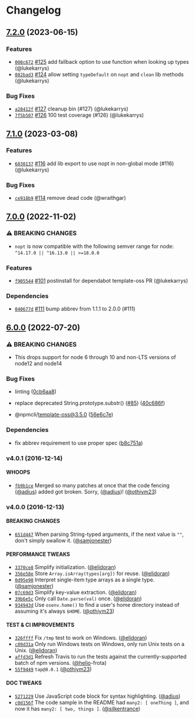 # Changelog

## [7.2.0](https://github.com/npm/nopt/compare/v7.1.0...v7.2.0) (2023-06-15)

### Features

* [`008c672`](https://github.com/npm/nopt/commit/008c672daccf9e6fadcb349b95221c9e166d6a9e) [#125](https://github.com/npm/nopt/pull/125) add fallback option to use function when looking up types (@lukekarrys)
* [`082bad3`](https://github.com/npm/nopt/commit/082bad3511cb41a382fd596584fb178b5694e851) [#124](https://github.com/npm/nopt/pull/124) allow setting `typeDefault` on `nopt` and `clean` lib methods (@lukekarrys)

### Bug Fixes

* [`a28412f`](https://github.com/npm/nopt/commit/a28412fd5299a1adcd1fbfd549ee4aa2f51c504d) [#127](https://github.com/npm/nopt/pull/127) cleanup bin (#127) (@lukekarrys)
* [`7f5b507`](https://github.com/npm/nopt/commit/7f5b50795ba3b658223a8a15489369578393e594) [#126](https://github.com/npm/nopt/pull/126) 100 test coverage (#126) (@lukekarrys)

## [7.1.0](https://github.com/npm/nopt/compare/v7.0.0...v7.1.0) (2023-03-08)

### Features

* [`6830137`](https://github.com/npm/nopt/commit/68301373544fe6a5802360eedd114cacfc3340f7) [#116](https://github.com/npm/nopt/pull/116) add lib export to use nopt in non-global mode (#116) (@lukekarrys)

### Bug Fixes

* [`ce918b9`](https://github.com/npm/nopt/commit/ce918b99911acb85060ef25e600db1bc1c626c2e) [#114](https://github.com/npm/nopt/pull/114) remove dead code (@wraithgar)

## [7.0.0](https://github.com/npm/nopt/compare/v6.0.0...v7.0.0) (2022-11-02)

### ⚠️ BREAKING CHANGES

* `nopt` is now compatible with the following semver range for node: `^14.17.0 || ^16.13.0 || >=18.0.0`

### Features

* [`f905544`](https://github.com/npm/nopt/commit/f9055443d05cf155de44d9cae1fb2d65b3adba10) [#101](https://github.com/npm/nopt/pull/101) postinstall for dependabot template-oss PR (@lukekarrys)

### Dependencies

* [`040677d`](https://github.com/npm/nopt/commit/040677de5492fef5d2c91a180e1e73093d40b951) [#111](https://github.com/npm/nopt/pull/111) bump abbrev from 1.1.1 to 2.0.0 (#111)

## [6.0.0](https://github.com/npm/nopt/compare/v5.0.0...v6.0.0) (2022-07-20)


### ⚠ BREAKING CHANGES

* This drops support for node 6 through 10 and non-LTS versions of node12 and node14

### Bug Fixes

* linting ([0cb6aa8](https://github.com/npm/nopt/commit/0cb6aa835eb07279cb063a68a5a1ec999745cb5b))
* replace deprecated String.prototype.substr() ([#85](https://github.com/npm/nopt/issues/85)) ([40c686f](https://github.com/npm/nopt/commit/40c686faffc600ed6f53c5ef1c3c6e1eaeda7c77))


* @npmcli/template-oss@3.5.0 ([56e6c7e](https://github.com/npm/nopt/commit/56e6c7e158737b590ea97fc1aa1d6837451a389d))


### Dependencies

* fix abbrev requirement to use proper spec ([b8c751a](https://github.com/npm/nopt/commit/b8c751a0763b2f622291040fe92ad9547b22a8a9))

### v4.0.1 (2016-12-14)

#### WHOOPS

* [`fb9b1ce`](https://github.com/npm/nopt/commit/fb9b1ce57b3c69b4f7819015be87719204f77ef6)
  Merged so many patches at once that the code fencing
  ([@adius](https://github.com/adius)) added got broken. Sorry,
  ([@adius](https://github.com/adius))!
  ([@othiym23](https://github.com/othiym23))

### v4.0.0 (2016-12-13)

#### BREAKING CHANGES

* [`651d447`](https://github.com/npm/nopt/commit/651d4473946096d341a480bbe56793de3fc706aa)
  When parsing String-typed arguments, if the next value is `""`, don't simply
  swallow it. ([@samjonester](https://github.com/samjonester))

#### PERFORMANCE TWEAKS

* [`3370ce8`](https://github.com/npm/nopt/commit/3370ce87a7618ba228883861db84ddbcdff252a9)
  Simplify initialization. ([@elidoran](https://github.com/elidoran))
* [`356e58e`](https://github.com/npm/nopt/commit/356e58e3b3b431a4b1af7fd7bdee44c2c0526a09)
  Store `Array.isArray(types[arg])` for reuse.
  ([@elidoran](https://github.com/elidoran))
* [`0d95e90`](https://github.com/npm/nopt/commit/0d95e90515844f266015b56d2c80b94e5d14a07e)
  Interpret single-item type arrays as a single type.
  ([@samjonester](https://github.com/samjonester))
* [`07c69d3`](https://github.com/npm/nopt/commit/07c69d38b5186450941fbb505550becb78a0e925)
  Simplify key-value extraction. ([@elidoran](https://github.com/elidoran))
* [`39b6e5c`](https://github.com/npm/nopt/commit/39b6e5c65ac47f60cd43a1fbeece5cd4c834c254)
  Only call `Date.parse(val)` once. ([@elidoran](https://github.com/elidoran))
* [`934943d`](https://github.com/npm/nopt/commit/934943dffecb55123a2b15959fe2a359319a5dbd)
  Use `osenv.home()` to find a user's home directory instead of assuming it's
  always `$HOME`. ([@othiym23](https://github.com/othiym23))

#### TEST & CI IMPROVEMENTS

* [`326ffff`](https://github.com/npm/nopt/commit/326ffff7f78a00bcd316adecf69075f8a8093619)
  Fix `/tmp` test to work on Windows.
  ([@elidoran](https://github.com/elidoran))
* [`c89d31a`](https://github.com/npm/nopt/commit/c89d31a49d14f2238bc6672db08da697bbc57f1b)
  Only run Windows tests on Windows, only run Unix tests on a Unix.
  ([@elidoran](https://github.com/elidoran))
* [`affd3d1`](https://github.com/npm/nopt/commit/affd3d1d0addffa93006397b2013b18447339366)
  Refresh Travis to run the tests against the currently-supported batch of npm
  versions. ([@helio](https://github.com/helio)-frota)
* [`55f9449`](https://github.com/npm/nopt/commit/55f94497d163ed4d16dd55fd6c4fb95cc440e66d)
  `tap@8.0.1` ([@othiym23](https://github.com/othiym23))

#### DOC TWEAKS

* [`5271229`](https://github.com/npm/nopt/commit/5271229ee7c810217dd51616c086f5d9ab224581)
  Use JavaScript code block for syntax highlighting.
  ([@adius](https://github.com/adius))
* [`c0d156f`](https://github.com/npm/nopt/commit/c0d156f229f9994c5dfcec4a8886eceff7a07682)
  The code sample in the README had `many2: [ oneThing ]`, and now it has
  `many2: [ two, things ]`. ([@silkentrance](https://github.com/silkentrance))
